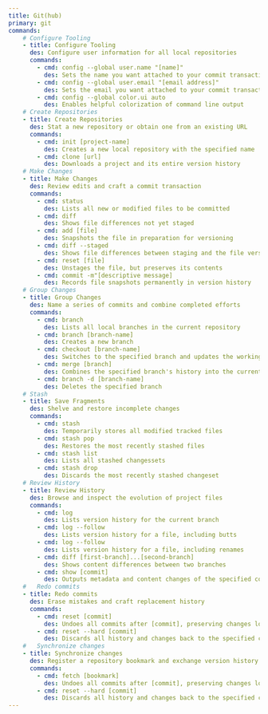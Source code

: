 ```yaml
---
title: Git(hub)
primary: git
commands:
    # Configure Tooling
    - title: Configure Tooling
      des: Configure user information for all local repositories
      commands:
        - cmd: config --global user.name "[name]"
          des: Sets the name you want attached to your commit transactions
        - cmd: config --global user.email "[email address]"
          des: Sets the email you want attached to your commit transactions
        - cmd: config --global color.ui auto
          des: Enables helpful colorization of command line output
    # Create Repositories
    - title: Create Repositories
      des: Stat a new repository or obtain one from an existing URL
      commands:
        - cmd: init [project-name]
          des: Creates a new local repository with the specified name
        - cmd: clone [url]
          des: Downloads a project and its entire version history
    # Make Changes
    - title: Make Changes
      des: Review edits and craft a commit transaction
      commands:
        - cmd: status
          des: Lists all new or modified files to be committed
        - cmd: diff
          des: Shows file differences not yet staged
        - cmd: add [file]
          des: Snapshots the file in preparation for versioning
        - cmd: diff --staged
          des: Shows file differences between staging and the file version
        - cmd: reset [file]
          des: Unstages the file, but preserves its contents
        - cmd: commit -m"[descriptive message]
          des: Records file snapshots permanently in version history
    # Group Changes
    - title: Group Changes
      des: Name a series of commits and combine completed efforts
      commands:
        - cmd: branch
          des: Lists all local branches in the current repository
        - cmd: branch [branch-name]
          des: Creates a new branch
        - cmd: checkout [branch-name]
          des: Switches to the specified branch and updates the working directory
        - cmd: merge [branch]
          des: Combines the specified branch's history into the current branch
        - cmd: branch -d [branch-name]
          des: Deletes the specified branch
    # Stash
    - title: Save Fragments
      des: Shelve and restore incomplete changes
      commands:
        - cmd: stash
          des: Temporarily stores all modified tracked files
        - cmd: stash pop
          des: Restores the most recently stashed files
        - cmd: stash list
          des: Lists all stashed changessets
        - cmd: stash drop
          des: Discards the most recently stashed changeset
    # Review History
    - title: Review History
      des: Browse and inspect the evolution of project files
      commands:
        - cmd: log
          des: Lists version history for the current branch
        - cmd: log --follow
          des: Lists version history for a file, including butts
        - cmd: log --follow
          des: Lists version history for a file, including renames
        - cmd: diff [first-branch]...[second-branch]
          des: Shows content differences between two branches
        - cmd: show [commit]
          des: Outputs metadata and content changes of the specified commit
    #   Redo commits
    - title: Redo commits
      des: Erase mistakes and craft replacement history
      commands:
        - cmd: reset [commit]
          des: Undoes all commits after [commit], preserving changes locally
        - cmd: reset --hard [commit]
          des: Discards all history and changes back to the specified commit
    #   Synchronize changes
    - title: Synchronize changes
      des: Register a repository bookmark and exchange version history
      commands:
        - cmd: fetch [bookmark]
          des: Undoes all commits after [commit], preserving changes locally
        - cmd: reset --hard [commit]
          des: Discards all history and changes back to the specified commit
---
```

